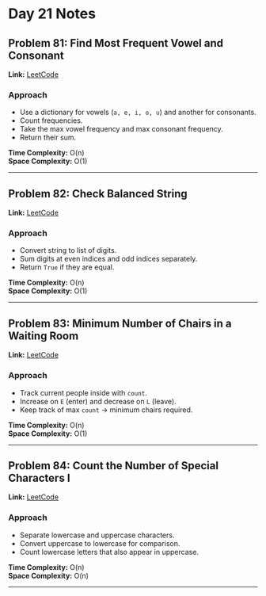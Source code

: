 # Day 21 Notes

## Problem 81: Find Most Frequent Vowel and Consonant  
**Link:** [LeetCode](https://leetcode.com/problems/find-most-frequent-vowel-and-consonant/)  

### Approach  
- Use a dictionary for vowels (`a, e, i, o, u`) and another for consonants.  
- Count frequencies.  
- Take the max vowel frequency and max consonant frequency.  
- Return their sum.  

**Time Complexity:** O(n)  
**Space Complexity:** O(1)  

---

## Problem 82: Check Balanced String  
**Link:** [LeetCode](https://leetcode.com/problems/check-balanced-string/)  

### Approach  
- Convert string to list of digits.  
- Sum digits at even indices and odd indices separately.  
- Return `True` if they are equal.  

**Time Complexity:** O(n)  
**Space Complexity:** O(1)  

---

## Problem 83: Minimum Number of Chairs in a Waiting Room  
**Link:** [LeetCode](https://leetcode.com/problems/minimum-number-of-chairs-in-a-waiting-room/)  

### Approach  
- Track current people inside with `count`.  
- Increase on `E` (enter) and decrease on `L` (leave).  
- Keep track of max `count` → minimum chairs required.  

**Time Complexity:** O(n)  
**Space Complexity:** O(1)  

---

## Problem 84: Count the Number of Special Characters I  
**Link:** [LeetCode](https://leetcode.com/problems/count-the-number-of-special-characters-i/)  

### Approach  
- Separate lowercase and uppercase characters.  
- Convert uppercase to lowercase for comparison.  
- Count lowercase letters that also appear in uppercase.  

**Time Complexity:** O(n)  
**Space Complexity:** O(n)  

---
